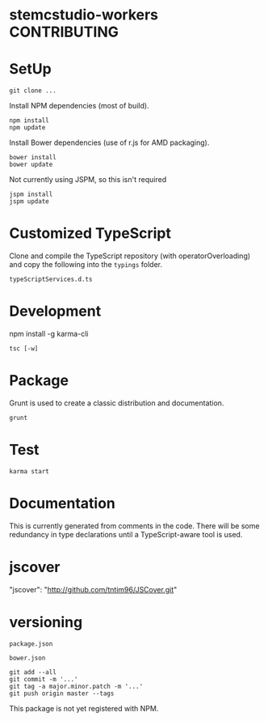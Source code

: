 stemcstudio-workers CONTRIBUTING
================================

# SetUp #

```
git clone ...
```

Install NPM dependencies (most of build).

```
npm install
npm update
```

Install Bower dependencies (use of r.js for AMD packaging).

```
bower install
bower update
```

Not currently using JSPM, so this isn't required

```
jspm install
jspm update
```

# Customized TypeScript #

Clone and compile the TypeScript repository (with operatorOverloading) and copy the following into the `typings` folder.

```
typeScriptServices.d.ts
```

# Development #

npm install -g karma-cli

```
tsc [-w]
```

# Package #

Grunt is used to create a classic distribution and documentation.

```
grunt
```

# Test #

```
karma start
```

# Documentation #

This is currently generated from comments in the code.
There will be some redundancy in type declarations until a TypeScript-aware tool is used.

# jscover #

"jscover": "http://github.com/tntim96/JSCover.git"

# versioning #

```
package.json
```

```
bower.json
```

```
git add --all
git commit -m '...'
git tag -a major.minor.patch -m '...'
git push origin master --tags
```

This package is not yet registered with NPM.
